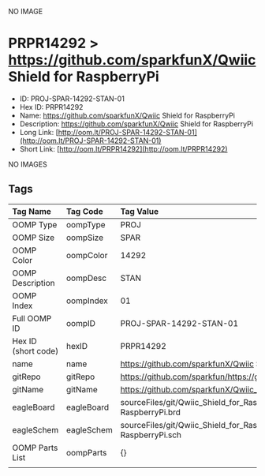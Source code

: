 


  
NO IMAGE  
# PRPR14292 > https://github.com/sparkfunX/Qwiic Shield for RaspberryPi

- ID: PROJ-SPAR-14292-STAN-01
- Hex ID: PRPR14292
- Name: https://github.com/sparkfunX/Qwiic Shield for RaspberryPi
- Description: https://github.com/sparkfunX/Qwiic Shield for RaspberryPi
- Long Link: [http://oom.lt/PROJ-SPAR-14292-STAN-01](http://oom.lt/PROJ-SPAR-14292-STAN-01)
- Short Link: [http://oom.lt/PRPR14292](http://oom.lt/PRPR14292)
  
NO IMAGES  
## Tags
  

|Tag Name|Tag Code|Tag Value|
| :--- | :--- | :--- |
|OOMP Type|oompType|PROJ|
|OOMP Size|oompSize|SPAR|
|OOMP Color|oompColor|14292|
|OOMP Description|oompDesc|STAN|
|OOMP Index|oompIndex|01|
|Full OOMP ID|oompID|PROJ-SPAR-14292-STAN-01|
|Hex ID (short code)|hexID|PRPR14292|
|name|name|https://github.com/sparkfunX/Qwiic Shield for RaspberryPi|
|gitRepo|gitRepo|https://github.com/sparkfun/https://github.com/sparkfunX/Qwiic_Shield_for_RaspberryPi|
|gitName|gitName|https://github.com/sparkfunX/Qwiic_Shield_for_RaspberryPi|
|eagleBoard|eagleBoard|sourceFiles/git/Qwiic_Shield_for_RaspberryPi/Hardware/Qwiic Shield for RaspberryPi.brd|
|eagleSchem|eagleSchem|sourceFiles/git/Qwiic_Shield_for_RaspberryPi/Hardware/Qwiic Shield for RaspberryPi.sch|
|OOMP Parts List|oompParts|{}|
||||
